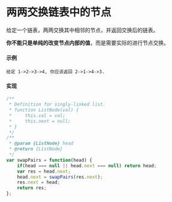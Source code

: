 # 两两交换链表中的节点

给定一个链表，两两交换其中相邻的节点，并返回交换后的链表。

**你不能只是单纯的改变节点内部的值**，而是需要实际的进行节点交换。

#### 示例

```
给定 1->2->3->4, 你应该返回 2->1->4->3.
```

#### 实现

```js
/**
 * Definition for singly-linked list.
 * function ListNode(val) {
 *     this.val = val;
 *     this.next = null;
 * }
 */
/**
 * @param {ListNode} head
 * @return {ListNode}
 */
var swapPairs = function(head) {
    if(head === null || head.next === null) return head;
    var res = head.next;
    head.next = swapPairs(res.next);
    res.next = head;
    return res;
};
```
